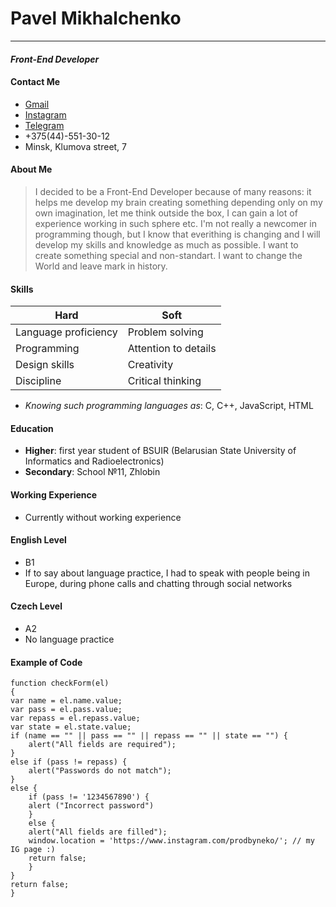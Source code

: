 # **Pavel Mikhalchenko**
___
#### _Front-End Developer_

#### **Contact Me**
- [Gmail](qazjr5646270@gmail.com)
- [Instagram](https://www.instagram.com/metroboomin_2.0/)
- [Telegram](https://t.me/pashamikhalchenko)
- +375(44)-551-30-12
- Minsk, Klumova street, 7

#### **About Me**
> I decided to be a Front-End Developer because of many reasons: it helps me develop my brain creating something depending only on my own imagination, let me think outside the box, I can gain a lot of experience working in such sphere etc. I'm not really a newcomer in programming  though, but I know that everithing is changing and I will develop my skills and knowledge as much as possible. I want to create something special and non-standart. I want to change the World and leave mark in history.
 
#### **Skills**

| Hard | Soft |
| ------ | ------ |
| Language proficiency |Problem solving  |
| Programming | Attention to details |
| Design skills | Creativity |
| Discipline | Critical thinking |

- *Knowing such programming languages as*:
     C, C++, JavaScript, HTML

#### **Education**

- __Higher__: first year student of BSUIR (Belarusian State University of Informatics and Radioelectronics)
- __Secondary__: School №11, Zhlobin

#### **Working Experience**
- Currently without working experience

#### **English Level**
- B1
- If to say about language practice, I had to speak with people being in Europe, during phone calls and chatting through social networks
#### **Czech Level**
- A2
- No language practice

#### **Example of Code**
```
function checkForm(el)
{
var name = el.name.value;
var pass = el.pass.value;
var repass = el.repass.value;
var state = el.state.value;
if (name == "" || pass == "" || repass == "" || state == "") {
    alert("All fields are required");
}
else if (pass != repass) {
    alert("Passwords do not match");
}
else { 
    if (pass != '1234567890') {
    alert ("Incorrect password")
    }
    else {
    alert("All fields are filled");
    window.location = 'https://www.instagram.com/prodbyneko/'; // my IG page :)
    return false;
    }
}
return false;
}
```
